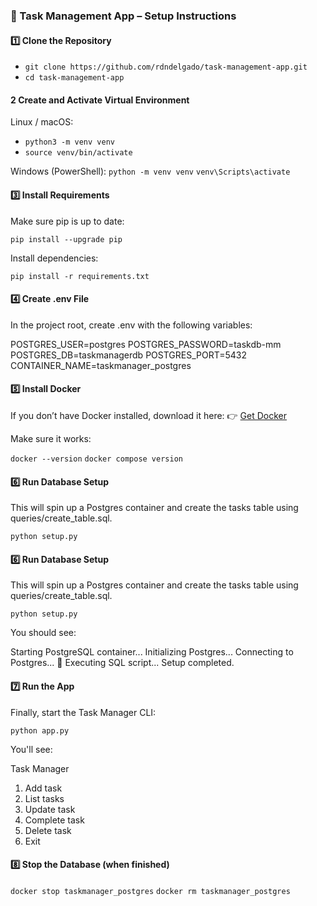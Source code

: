 ### 🚀 Task Management App – Setup Instructions

#### 1️⃣ Clone the Repository
- `git clone https://github.com/rdndelgado/task-management-app.git`
- `cd task-management-app`

#### 2️ Create and Activate Virtual Environment
Linux / macOS:
- `python3 -m venv venv`
- `source venv/bin/activate`

Windows (PowerShell):
`python -m venv venv`
`venv\Scripts\activate`

#### 3️⃣ Install Requirements

Make sure pip is up to date:

`pip install --upgrade pip`


Install dependencies:

`pip install -r requirements.txt`

#### 4️⃣ Create .env File

In the project root, create .env with the following variables:

POSTGRES_USER=postgres
POSTGRES_PASSWORD=taskdb-mm
POSTGRES_DB=taskmanagerdb
POSTGRES_PORT=5432
CONTAINER_NAME=taskmanager_postgres

#### 5️⃣ Install Docker

If you don’t have Docker installed, download it here:
👉 [Get Docker](https://docs.docker.com/get-docker/)

Make sure it works:

`docker --version`
`docker compose version`

#### 6️⃣ Run Database Setup

This will spin up a Postgres container and create the tasks table using queries/create_table.sql.

`python setup.py`

#### 6️⃣ Run Database Setup

This will spin up a Postgres container and create the tasks table using queries/create_table.sql.

`python setup.py`

You should see:

Starting PostgreSQL container...
Initializing Postgres...
Connecting to Postgres...
📄 Executing SQL script...
Setup completed.

#### 7️⃣ Run the App

Finally, start the Task Manager CLI:

`python app.py`

You'll see:

Task Manager
1. Add task
2. List tasks
3. Update task
4. Complete task
5. Delete task
6. Exit

#### 8️⃣ Stop the Database (when finished)
`docker stop taskmanager_postgres`
`docker rm taskmanager_postgres`